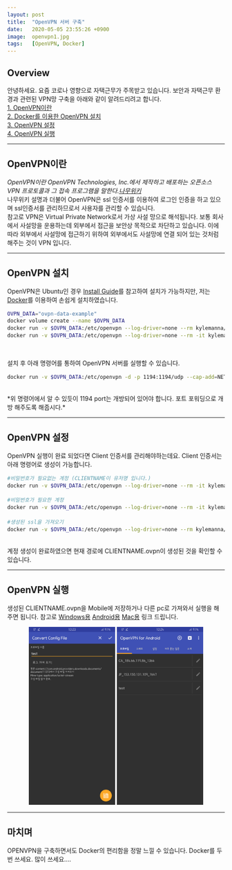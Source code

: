 ```yaml
---
layout: post
title:  "OpenVPN 서버 구축"
date:   2020-05-05 23:55:26 +0900
image:  openvpn1.jpg
tags:   [OpenVPN, Docker]
---
```

## Overview
안녕하세요. 요즘 코로나 영향으로 자택근무가 주목받고 있습니다. 보안과 자택근무 환경과 관련된 VPN망 구축을 아래와 같이 알려드리려고 합니다.   
[1. OpenVPN이란](#OpenVPN이란)  
[2. Docker를 이용한 OpenVPN 설치](#OpenVPN-설치)  
[3. OpenVPN 설정](#OpenVPN-설정)  
[4. OpenVPN 실행](#OpenVPN-실행)    

------------------------  

## OpenVPN이란  
*OpenVPN이란 OpenVPN Technologies, Inc.에서 제작하고 배포하는 오픈소스 VPN 프로토콜과 그 접속 프로그램을 말한다.*[*나무위키*](https://namu.wiki/w/OpenVPN#toc)  
나무위키 설명과 더불어 OpenVPN은 ssl 인증서를 이용하여 로그인 인증을 하고 있으며 ssl인증서를 관리하므로서 사용자를 관리할 수 있습니다.  
참고로 VPN은 Virtual Private Network로서 가상 사설 망으로 해석됩니다. 보통 회사에서 사설망을 운용하는데 외부에서 접근을 보안상 목적으로 차단하고 있습니다. 이에 따라 외부에서 사설망에 접근하기 위하여 외부에서도 사설망에 연결 되어 있는 것처럼 해주는 것이 VPN 입니다.

------------------------  

## OpenVPN 설치  
OpenVPN은 Ubuntu인 경우 [Install Guide](https://openvpn.net/vpn-software-packages/)를 참고하여 설치가 가능하지만, 저는 [Docker](https://hub.docker.com/r/kylemanna/openvpn)를 이용하여 손쉽게 설치하였습니다.  
```bash
OVPN_DATA="ovpn-data-example"
docker volume create --name $OVPN_DATA
docker run -v $OVPN_DATA:/etc/openvpn --log-driver=none --rm kylemanna/openvpn ovpn_genconfig -u udp://VPN.SERVERNAME.COM
docker run -v $OVPN_DATA:/etc/openvpn --log-driver=none --rm -it kylemanna/openvpn ovpn_initpki
```
<br>  

설치 후 아래 명령어를 통하여 OpenVPN 서버를 실행할 수 있습니다.  
```bash
docker run -v $OVPN_DATA:/etc/openvpn -d -p 1194:1194/udp --cap-add=NET_ADMIN kylemanna/openvpn
```
<br>
*위 명령어에서 알 수 있듯이 1194 port는 개방되어 있어야 합니다. 포트 포워딩으로 개방 해주도록 해줍시다.*  

------------------------  

## OpenVPN 설정  
OpenVPN 실행이 완료 되었다면 Client 인증서를 관리해야하는데요. Client 인증서는 아래 명령어로 생성이 가능합니다.  
```bash
#비밀번호가 필요없는 계정 (CLIENTNAME이 유저명 입니다.)
docker run -v $OVPN_DATA:/etc/openvpn --log-driver=none --rm -it kylemanna/openvpn easyrsa build-client-full CLIENTNAME nopass

#비밀번호가 필요한 계정
docker run -v $OVPN_DATA:/etc/openvpn --log-driver=none --rm -it kylemanna/openvpn easyrsa build-client-full CLIENTNAME

#생성된 ssl을 가져오기
docker run -v $OVPN_DATA:/etc/openvpn --log-driver=none --rm kylemanna/openvpn ovpn_getclient CLIENTNAME > CLIENTNAME.ovpn

```
<br>  
계정 생성이 완료하였으면 현재 경로에 CLIENTNAME.ovpn이 생성된 것을 확인할 수 있습니다.

------------------------

## OpenVPN 실행  
생성된 CLIENTNAME.ovpn을 Mobile에 저장하거나 다른 pc로 가져와서 실행을 해주면 됩니다. 참고로 [Windows용](https://openvpn.net/client-connect-vpn-for-windows/) [Android용](https://play.google.com/store/apps/details?id=net.openvpn.openvpn&hl=ko) [Mac용](https://openvpn.net/client-connect-vpn-for-mac-os/) 링크 드립니다.
<br>
<center>
<img src="../img/openvpn3.jpg" alt="drawing" style="width:200px;"/>
<img src="../img/openvpn2.jpg" alt="drawing" style="width:200px;"/>
</center>

-----------------------  

## 마치며
OPENVPN을 구축하면서도 Docker의 편리함을 정말 느낄 수 있습니다. Docker를 두번 쓰세요. 많이 쓰세요....